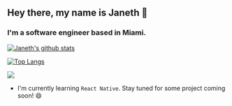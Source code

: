 ## Hey there, my name is Janeth 👋

### I'm a software engineer based in Miami.

[![Janeth's github stats](https://github-readme-stats.vercel.app/api?username=jarriola989&show_icons=true&theme=buefy)](https://github.com/anuraghazra/github-readme-stats)

[![Top Langs](https://github-readme-stats.vercel.app/api/top-langs/?username=jarriola989&theme=buefy)](https://github.com/anuraghazra/github-readme-stats)

[<img src="https://img.shields.io/badge/linkedin-%230077B5.svg?&style=for-the-badge&logo=linkedin&logoColor=white" height=${badgeHeight}>](https://www.linkedin.com/in/janeth-arriola/)

- I'm currently learning `React Native`. Stay tuned for some project coming soon! 😄

<!--
**Jarriola989/jarriola989** is a ✨ _special_ ✨ repository because its `README.md` (this file) appears on your GitHub profile.

Here are some ideas to get you started:

- 🔭 I’m currently working on ...
- 🌱 I’m currently learning ...
- 👯 I’m looking to collaborate on ...
- 🤔 I’m looking for help with ...
- 💬 Ask me about ...
- 📫 How to reach me: ...
- 😄 Pronouns: ...
- ⚡ Fun fact: ...
-->
